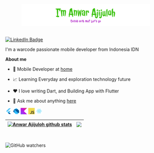 <p align="center"><a href="https://anwarajijuloh.github.io"><img width="80%" alt="Hello, I'm Anurag. I do open source!" src="./assets/myheader-readme.png" /></a></p>

<br />

<div id="badges">
  <a href="your-linkedin-URL">
    <img src="https://img.shields.io/badge/LinkedIn-blue?style=for-the-badge&logo=linkedin&logoColor=white" alt="LinkedIn Badge"/>
  </a>
</div>

I'm a warcode passionate mobile developer from Indonesia IDN

**About me**

- 💼 Mobile Developer at [home](#)

- 📈 Learning Everyday and exploration technology future

- ❤️ I love writing Dart, and Building App with Flutter

- 💬 Ask me about anything [here](https://github.com/anwarajijuloh/anwarajijuloh/issues)

<code><img height="20" alt="flutter" src="https://raw.githubusercontent.com/github/explore/80688e429a7d4ef2fca1e82350fe8e3517d3494d/topics/flutter/flutter.png"></code>
<code><img height="20" alt="dart" src="https://raw.githubusercontent.com/github/explore/80688e429a7d4ef2fca1e82350fe8e3517d3494d/topics/dart/dart.png"></code>
<code><img height="20" alt="kotlin" src="https://raw.githubusercontent.com/github/explore/80688e429a7d4ef2fca1e82350fe8e3517d3494d/topics/kotlin/kotlin.png"></code>
<code><img height="20" alt="javascript" src="https://raw.githubusercontent.com/github/explore/5c058a388828bb5fde0bcafd4bc867b5bb3f26f3/topics/javascript/javascript.png"></code>
<code><img height="20" alt="react" src="https://raw.githubusercontent.com/github/explore/80688e429a7d4ef2fca1e82350fe8e3517d3494d/topics/react/react.png"></code>

| <a href="https://github.com/anuraghazra/github-readme-stats"><img align="center" src="https://github-readme-stats.vercel.app/api?username=anwarajijuloh&show_icons=true&include_all_commits=true&theme=buefy&hide_border=true" alt="Anwar Ajijuloh github stats" /></a> | <a href="https://github.com/anuraghazra/github-readme-stats"><img align="center" src="https://github-readme-stats.vercel.app/api/top-langs/?username=anwarajijuloh&layout=compact&theme=buefy&hide_border=true" /></a> |
| ------------- | ------------- |


<br />

![GitHub watchers](https://img.shields.io/github/watchers/anwarajijuloh/anwarajijuloh)